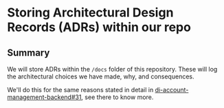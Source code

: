 # Storing Architectural Design Records (ADRs) within our repo

## Summary

We will store ADRs within the `/docs` folder of this repository. These will log the architectural choices we have made, why, and consequences.

We'll do this for the same reasons stated in detail in [di-account-management-backend#31](https://github.com/govuk-one-login/di-account-management-backend/pull/31), see there to know more.
